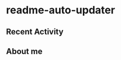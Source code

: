 # readme-auto-updater

## Recent Activity
<!--START_SECTION:activity-->
<!--END_SECTION:activity-->

<!-- LATEST_COMMITS:START -->
<!-- LATEST_COMMITS:END -->


## About me
